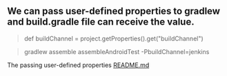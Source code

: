 
## We can pass user-defined properties to gradlew and build.gradle file can receive the value.

> def buildChannel = project.getProperties().get("buildChannel")

> gradlew assemble assembleAndroidTest -PbuildChannel=jenkins


The passing user-defined properties [README.md](https://stackoverflow.com/questions/47051593/gradle-command-line-arguments-to-override-properties-in-build-gradle)
